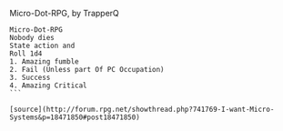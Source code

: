 Micro-Dot-RPG, by TrapperQ


````
Micro-Dot-RPG
Nobody dies
State action and 
Roll 1d4
1. Amazing fumble
2. Fail (Unless part Of PC Occupation)
3. Success
4. Amazing Critical
```

[source](http://forum.rpg.net/showthread.php?741769-I-want-Micro-Systems&p=18471850#post18471850)
